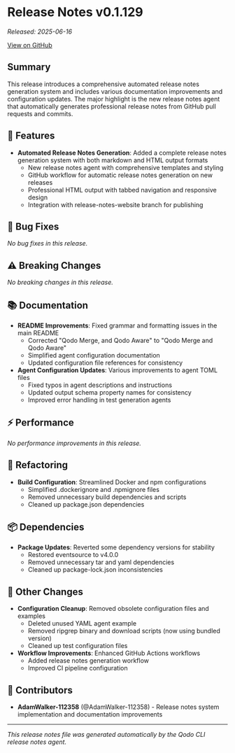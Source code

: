# Release Notes v0.1.129

*Released: 2025-06-16*

[View on GitHub](https://github.com/qodo-ai/qodo-cli/releases/tag/v0.1.129)

## Summary

This release introduces a comprehensive automated release notes generation system and includes various documentation improvements and configuration updates. The major highlight is the new release notes agent that automatically generates professional release notes from GitHub pull requests and commits.

## 🚀 Features

- **Automated Release Notes Generation**: Added a complete release notes generation system with both markdown and HTML output formats
  - New release notes agent with comprehensive templates and styling
  - GitHub workflow for automatic release notes generation on new releases
  - Professional HTML output with tabbed navigation and responsive design
  - Integration with release-notes-website branch for publishing

## 🐛 Bug Fixes

*No bug fixes in this release.*

## ⚠️ Breaking Changes

*No breaking changes in this release.*

## 📚 Documentation

- **README Improvements**: Fixed grammar and formatting issues in the main README
  - Corrected "Qodo Merge, and Qodo Aware" to "Qodo Merge and Qodo Aware"
  - Simplified agent configuration documentation
  - Updated configuration file references for consistency
- **Agent Configuration Updates**: Various improvements to agent TOML files
  - Fixed typos in agent descriptions and instructions
  - Updated output schema property names for consistency
  - Improved error handling in test generation agents

## ⚡ Performance

*No performance improvements in this release.*

## 🔧 Refactoring

- **Build Configuration**: Streamlined Docker and npm configurations
  - Simplified .dockerignore and .npmignore files
  - Removed unnecessary build dependencies and scripts
  - Cleaned up package.json dependencies

## 📦 Dependencies

- **Package Updates**: Reverted some dependency versions for stability
  - Restored eventsource to v4.0.0
  - Removed unnecessary tar and yaml dependencies
  - Cleaned up package-lock.json inconsistencies

## 🔄 Other Changes

- **Configuration Cleanup**: Removed obsolete configuration files and examples
  - Deleted unused YAML agent example
  - Removed ripgrep binary and download scripts (now using bundled version)
  - Cleaned up test configuration files
- **Workflow Improvements**: Enhanced GitHub Actions workflows
  - Added release notes generation workflow
  - Improved CI pipeline configuration

## 🙏 Contributors

- **AdamWalker-112358** (@AdamWalker-112358) - Release notes system implementation and documentation improvements

---

*This release notes file was generated automatically by the Qodo CLI release notes agent.*